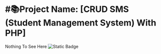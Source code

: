 <h1>#📚Project Name: [CRUD SMS (Student Management System) With PHP]</h1>
Nothing To See Here
<img alt="Static Badge" src="https://img.shields.io/badge/php%20only-blue">
